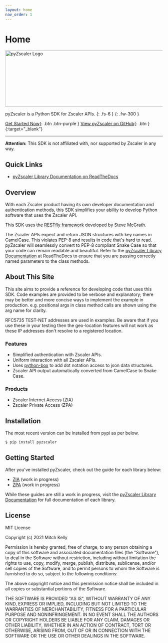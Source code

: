```yaml
---
layout: home 
nav_order: 1
---
```


# Home

<img alt="pyZscaler Logo" src="https://mitchos.github.io/pyZscaler/assets/images/logo.svg" width="600" height="180">

pyZscaler is a Python SDK for Zscaler APIs. 
{: .fs-6 } 
{: .fw-300 }

[Get Started Now](#getting-started){: .btn .btn-purple }
[View pyZscaler on GitHub](http://github.com/mitchos/pyZscaler/){: .btn }{:target="_blank"}

---

**Attention:** This SDK is not affiliated with, nor supported by Zscaler in any way.

## Quick Links
- [pyZscaler Library Documentation on ReadTheDocs](https://pyzscaler.readthedocs.io)

## Overview

With each Zscaler product having its own developer documentation and authentication methods, this SDK simplifies your
ability to develop Python software that uses the Zscaler API.

This SDK uses the [RESTfly framework](https://restfly.readthedocs.io/en/latest/index.html) developed by Steve McGrath.

The Zscaler APIs expect and return JSON structures with key names in CamelCase. This violates PEP-8 and results in code
that's hard to read. pyZscaler will seamlessly convert to PEP-8 compliant Snake Case so that your code can remain
readable and beautiful. Refer to the [pyZscaler Library Documentation](https://pyzscaler.readthedocs.io) at ReadTheDocs 
to ensure that you are passing correctly named parameters to the class methods.

## About This Site

This site aims to provide a reference for developing code that uses this SDK. Code examples are provided to be verbose
and explanatory; there may be better and more concise ways to implement the example in production. e.g. positional args
in class method calls are shown using the arg name for clarity.

RFC5735 TEST-NET addresses are used in examples. Be aware that if you use these in your testing then the geo-location
features will not work as these IP addresses don't resolve to a registered location.

### Features

- Simplified authentication with Zscaler APIs.
- Uniform interaction with all Zscaler APIs.
- Uses [python-box](https://github.com/cdgriffith/Box/wiki) to add dot notation access to json data structures.
- Zscaler API output automatically converted from CamelCase to Snake Case.

### Products

- Zscaler Internet Access (ZIA)
- Zscaler Private Access (ZPA)

## Installation

The most recent version can be installed from pypi as per below.

    $ pip install pyzscaler

## Getting Started

After you've installed pyZscaler, check out the guide for each library below:

- [ZIA](zscaler-sdk/zia/index) (work in progress)
- [ZPA](zscaler-sdk/zpa/index) (work in progress)

While these guides are still a work in progress, visit the
[pyZscaler Library Documentation](https://pyzscaler.readthedocs.io/en/latest/index.html) for full documentation of each
library.

## License

MIT License

Copyright (c) 2021 Mitch Kelly

Permission is hereby granted, free of charge, to any person obtaining a copy of this software and associated
documentation files (the "Software"), to deal in the Software without restriction, including without limitation the
rights to use, copy, modify, merge, publish, distribute, sublicense, and/or sell copies of the Software, and to permit
persons to whom the Software is furnished to do so, subject to the following conditions:

The above copyright notice and this permission notice shall be included in all copies or substantial portions of the
Software.

THE SOFTWARE IS PROVIDED "AS IS", WITHOUT WARRANTY OF ANY KIND, EXPRESS OR IMPLIED, INCLUDING BUT NOT LIMITED TO THE
WARRANTIES OF MERCHANTABILITY, FITNESS FOR A PARTICULAR PURPOSE AND NONINFRINGEMENT. IN NO EVENT SHALL THE AUTHORS OR
COPYRIGHT HOLDERS BE LIABLE FOR ANY CLAIM, DAMAGES OR OTHER LIABILITY, WHETHER IN AN ACTION OF CONTRACT, TORT OR
OTHERWISE, ARISING FROM, OUT OF OR IN CONNECTION WITH THE SOFTWARE OR THE USE OR OTHER DEALINGS IN THE SOFTWARE.
